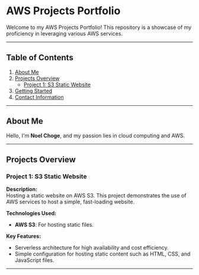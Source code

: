 # **AWS Projects Portfolio**

Welcome to my AWS Projects Portfolio! This repository is a showcase of my proficiency in leveraging various AWS services.

---

## **Table of Contents**

1. [About Me](#about-me)
2. [Projects Overview](#projects-overview)
   - [Project 1: S3 Static Website](#project-1-s3-static-website)
3. [Getting Started](#getting-started)
4. [Contact Information](#contact-information)

---

## **About Me**

Hello, I'm **Noel Choge**, and my passion lies in cloud computing and AWS.

---

## **Projects Overview**

### **Project 1: S3 Static Website**

**Description:**  
Hosting a static website on AWS S3. This project demonstrates the use of AWS services to host a simple, fast-loading website.

**Technologies Used:**  
- **AWS S3**: For hosting static files.  

**Key Features:**  
- Serverless architecture for high availability and cost efficiency.  
- Simple configuration for hosting static content such as HTML, CSS, and JavaScript files.
  
---
